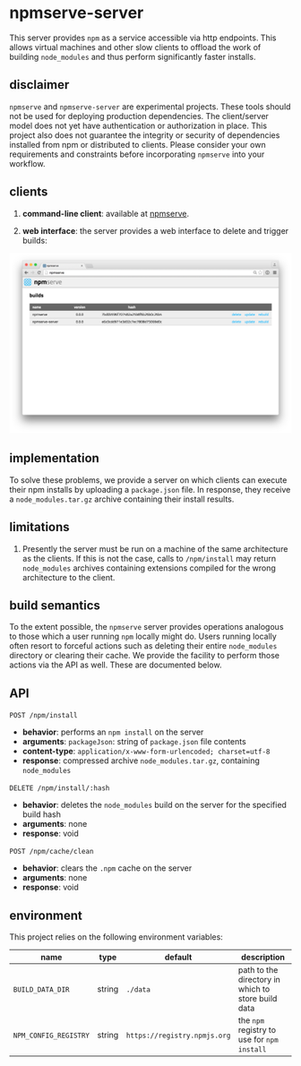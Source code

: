 # npmserve-server

This server provides `npm` as a service accessible via http endpoints.
This allows virtual machines and other slow clients to offload the work of building `node_modules` and thus perform significantly faster installs.

## disclaimer

`npmserve` and `npmserve-server` are experimental projects. These tools should not be used for deploying production dependencies. The client/server model does not yet have authentication or authorization in place. This project also does not guarantee the integrity or security of dependencies installed from npm or distributed to clients. Please consider your own requirements and constraints before incorporating `npmserve` into your workflow.

## clients

1. **command-line client**: available at [npmserve](https://github.com/plaid/npmserve).

2. **web interface**: the server provides a web interface to delete and trigger builds:

![web interface](docs/screenshot.png)

## implementation

To solve these problems, we provide a server on which clients can execute their
npm installs by uploading a `package.json` file. In response, they receive a
`node_modules.tar.gz` archive containing their install results.

## limitations

1. Presently the server must be run on a machine of the same architecture as the clients. If this is not the case, calls to `/npm/install` may return `node_modules` archives containing extensions compiled for the wrong architecture to the client.

## build semantics

To the extent possible, the `npmserve` server provides operations analogous to
those which a user running `npm` locally might do. Users running locally often
resort to forceful actions such as deleting their entire `node_modules`
directory or clearing their cache. We provide the facility to perform those
actions via the API as well. These are documented below.

## API

`POST /npm/install`
* **behavior**: performs an `npm install` on the server
* **arguments**: `packageJson`: string of `package.json` file contents
* **content-type**: `application/x-www-form-urlencoded; charset=utf-8`
* **response**: compressed archive `node_modules.tar.gz`, containing `node_modules`

`DELETE /npm/install/:hash`
* **behavior**: deletes the `node_modules` build on the server for the specified build hash
* **arguments**: none
* **response**: void

`POST /npm/cache/clean`
* **behavior**: clears the `.npm` cache on the server
* **arguments**: none
* **response**: void

## environment

This project relies on the following environment variables:

| name | type | default | description |
| ---- | ---- | ------- | ----------- |
| `BUILD_DATA_DIR` | string | `./data` | path to the directory in which to store build data |
| `NPM_CONFIG_REGISTRY` | string | `https://registry.npmjs.org` | the `npm` registry to use for `npm install` |
